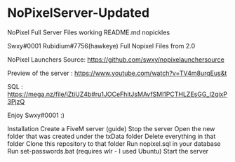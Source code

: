 # NoPixelServer-Updated
NoPixel Full Server Files working
README.md
nopickles

Swxy#0001 Rubidium#7756(hawkeye) Full Nopixel Files from 2.0

NoPixel Launchers Source: https://github.com/swxy/nopixelaunchersource

Preview of the server : https://www.youtube.com/watch?v=TV4m8urqEus&t

SQL : https://mega.nz/file/iZtiUZ4b#ru1JOCeFhitJsMAvfSMl1PCTHLZEsGG_l2qixP3PjzQ

Enjoy Swxy#0001 :)

Installation
Create a FiveM server (guide)
Stop the server
Open the new folder that was created under the txData folder
Delete everything in that folder
Clone this repository to that folder
Run nopixel.sql in your database
Run set-passwords.bat (requires wlr - I used Ubuntu)
Start the server
